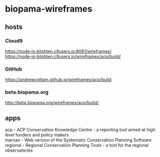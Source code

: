 # biopama-wireframes

## hosts
### Cloud9 
https://node-js-blishten.c9users.io:8081/wireframes/   
https://node-js-blishten.c9users.io/wireframes/acp/build/

### GitHub
https://andrewcottam.github.io/wireframes/acp/build  

### beta.biopama.org
http://beta.biopama.org/wireframes/acp/build/   

## apps
acp - ACP Conservation Knowledge Centre - a reporting tool aimed at high level funders and policy makers   
marxan - Web version of the Systematic Conservation Planning Software   
regional - Regional Conservation Planning Tools - a tool for the regional observatories   
